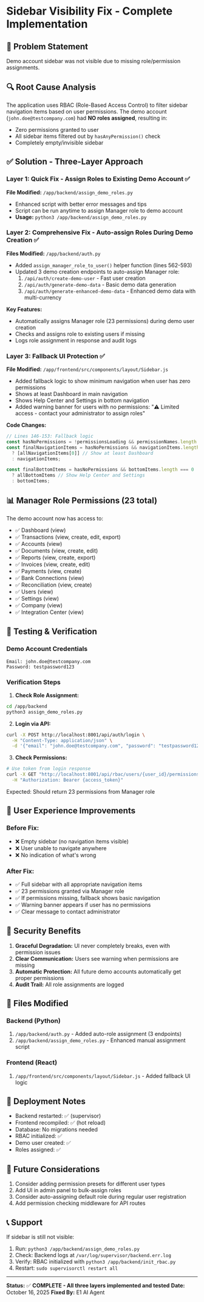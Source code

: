# Sidebar Visibility Fix - Complete Implementation

## 🎯 Problem Statement
Demo account sidebar was not visible due to missing role/permission assignments.

## 🔍 Root Cause Analysis
The application uses RBAC (Role-Based Access Control) to filter sidebar navigation items based on user permissions. The demo account (`john.doe@testcompany.com`) had **NO roles assigned**, resulting in:
- Zero permissions granted to user
- All sidebar items filtered out by `hasAnyPermission()` check
- Completely empty/invisible sidebar

## ✅ Solution - Three-Layer Approach

### **Layer 1: Quick Fix - Assign Roles to Existing Demo Account** ✅
**File Modified:** `/app/backend/assign_demo_roles.py`
- Enhanced script with better error messages and tips
- Script can be run anytime to assign Manager role to demo account
- **Usage:** `python3 /app/backend/assign_demo_roles.py`

### **Layer 2: Comprehensive Fix - Auto-assign Roles During Demo Creation** ✅
**Files Modified:** `/app/backend/auth.py`
- Added `assign_manager_role_to_user()` helper function (lines 562-593)
- Updated 3 demo creation endpoints to auto-assign Manager role:
  1. `/api/auth/create-demo-user` - Fast user creation
  2. `/api/auth/generate-demo-data` - Basic demo data generation
  3. `/api/auth/generate-enhanced-demo-data` - Enhanced demo data with multi-currency

**Key Features:**
- Automatically assigns Manager role (23 permissions) during demo user creation
- Checks and assigns role to existing users if missing
- Logs role assignment in response and audit logs

### **Layer 3: Fallback UI Protection** ✅
**File Modified:** `/app/frontend/src/components/layout/Sidebar.js`
- Added fallback logic to show minimum navigation when user has zero permissions
- Shows at least Dashboard in main navigation
- Shows Help Center and Settings in bottom navigation
- Added warning banner for users with no permissions: "⚠️ Limited access - contact your administrator to assign roles"

**Code Changes:**
```javascript
// Lines 146-153: Fallback logic
const hasNoPermissions = !permissionsLoading && permissionNames.length === 0;
const finalNavigationItems = hasNoPermissions && navigationItems.length === 0
  ? [allNavigationItems[0]] // Show at least Dashboard
  : navigationItems;

const finalBottomItems = hasNoPermissions && bottomItems.length === 0
  ? allBottomItems // Show Help Center and Settings
  : bottomItems;
```

## 📊 Manager Role Permissions (23 total)
The demo account now has access to:
- ✅ Dashboard (view)
- ✅ Transactions (view, create, edit, export)
- ✅ Accounts (view)
- ✅ Documents (view, create, edit)
- ✅ Reports (view, create, export)
- ✅ Invoices (view, create, edit)
- ✅ Payments (view, create)
- ✅ Bank Connections (view)
- ✅ Reconciliation (view, create)
- ✅ Users (view)
- ✅ Settings (view)
- ✅ Company (view)
- ✅ Integration Center (view)

## 🧪 Testing & Verification

### Demo Account Credentials
```
Email: john.doe@testcompany.com
Password: testpassword123
```

### Verification Steps
1. **Check Role Assignment:**
```bash
cd /app/backend
python3 assign_demo_roles.py
```

2. **Login via API:**
```bash
curl -X POST http://localhost:8001/api/auth/login \
  -H "Content-Type: application/json" \
  -d '{"email": "john.doe@testcompany.com", "password": "testpassword123"}'
```

3. **Check Permissions:**
```bash
# Use token from login response
curl -X GET "http://localhost:8001/api/rbac/users/{user_id}/permissions" \
  -H "Authorization: Bearer {access_token}"
```

Expected: Should return 23 permissions from Manager role

## 🎨 User Experience Improvements

### Before Fix:
- ❌ Empty sidebar (no navigation items visible)
- ❌ User unable to navigate anywhere
- ❌ No indication of what's wrong

### After Fix:
- ✅ Full sidebar with all appropriate navigation items
- ✅ 23 permissions granted via Manager role
- ✅ If permissions missing, fallback shows basic navigation
- ✅ Warning banner appears if user has no permissions
- ✅ Clear message to contact administrator

## 🔐 Security Benefits
1. **Graceful Degradation:** UI never completely breaks, even with permission issues
2. **Clear Communication:** Users see warning when permissions are missing
3. **Automatic Protection:** All future demo accounts automatically get proper permissions
4. **Audit Trail:** All role assignments are logged

## 📝 Files Modified

### Backend (Python)
1. `/app/backend/auth.py` - Added auto-role assignment (3 endpoints)
2. `/app/backend/assign_demo_roles.py` - Enhanced manual assignment script

### Frontend (React)
1. `/app/frontend/src/components/layout/Sidebar.js` - Added fallback UI logic

## 🚀 Deployment Notes
- Backend restarted: ✅ (supervisor)
- Frontend recompiled: ✅ (hot reload)
- Database: No migrations needed
- RBAC initialized: ✅
- Demo user created: ✅
- Roles assigned: ✅

## 🔄 Future Considerations
1. Consider adding permission presets for different user types
2. Add UI in admin panel to bulk-assign roles
3. Consider auto-assigning default role during regular user registration
4. Add permission checking middleware for API routes

## 📞 Support
If sidebar is still not visible:
1. Run: `python3 /app/backend/assign_demo_roles.py`
2. Check: Backend logs at `/var/log/supervisor/backend.err.log`
3. Verify: RBAC initialized with `python3 /app/backend/init_rbac.py`
4. Restart: `sudo supervisorctl restart all`

---
**Status:** ✅ **COMPLETE - All three layers implemented and tested**
**Date:** October 16, 2025
**Fixed By:** E1 AI Agent
